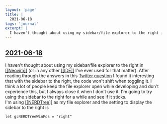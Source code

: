 ```yaml
---
layout: 'page'
title: |
  2021-06-18
tags: 'journal'
excerpt: |
  I haven't thought about using my sidebar/file explorer to the right in Neovim (or in any other IDE I've ever used for that matter). After reading through the answers in this Twitter question I found it interesting that with the sidebar to the right, the code won't shift when toggling it. I think a lot of people keep the file explorer open while developing and don't experience this, but I always close it when I don't use it. I'm going to try using the sidebar to the right for a while and see if it sticks.
---
```


<h2 class="text-3xl font-semibold mb-4"><a class="rounded-sm focus:outline-none focus:ring-2 focus:ring-offset-2 dark:focus:ring-offset-gray-900 dark:focus:ring-pink-400 focus:ring-pink-700" href="/journals/2021-06-18">2021-06-18</a></h2>

<div class="space-y-3">
<div class="element-block ml-0"><div class="flex-1">I haven't thought about using my sidebar/file explorer to the right in <a class="text-teal-700 dark:text-teal-400 rounded-sm group focus:outline-none focus:ring-2 focus:ring-offset-2 dark:focus:ring-offset-gray-900 dark:focus:ring-pink-400 focus:ring-pink-700" href="/pages/neovim"><span class="text-gray-300 dark:text-gray-500 group-hover:text-teal-900">[[</span>Neovim<span class="text-gray-300 dark:text-gray-500 group-hover:text-teal-900">]]</span></a> (or in any other <a class="text-teal-700 dark:text-teal-400 rounded-sm group focus:outline-none focus:ring-2 focus:ring-offset-2 dark:focus:ring-offset-gray-900 dark:focus:ring-pink-400 focus:ring-pink-700" href="/pages/ide"><span class="text-gray-300 dark:text-gray-500 group-hover:text-teal-900">[[</span>IDE<span class="text-gray-300 dark:text-gray-500 group-hover:text-teal-900">]]</span></a> I've ever used for that matter). After reading through the answers in this <a class="text-indigo-600 dark:text-indigo-400 rounded-sm focus:outline-none focus:ring-2 focus:ring-offset-2 dark:focus:ring-offset-gray-900 dark:focus:ring-pink-400 focus:ring-pink-700" href="https://twitter.com/code/status/1346573944703348743" target="_blank" rel="noopener noreferrer">Twitter question</a> I found it interesting that with the sidebar to the right, the code won't shift when toggling it. I think a lot of people keep the file explorer open while developing and don't experience this, but I always close it when I don't use it. I'm going to try using the sidebar to the right for a while and see if it sticks.</div></div>

<div class="element-block ml-4"><div class="flex-1">I'm using <a class="text-teal-700 dark:text-teal-400 rounded-sm group focus:outline-none focus:ring-2 focus:ring-offset-2 dark:focus:ring-offset-gray-900 dark:focus:ring-pink-400 focus:ring-pink-700" href="/pages/nerdtree"><span class="text-gray-300 dark:text-gray-500 group-hover:text-teal-900">[[</span>NERDTree<span class="text-gray-300 dark:text-gray-500 group-hover:text-teal-900">]]</span></a> as my file explorer and the setting to display the sidebar to the right is</div></div>

<div class="element-block ml-4"><div class="flex-1">

```vim
let g:NERDTreeWinPos = "right"
```

</div></div>


</div>


